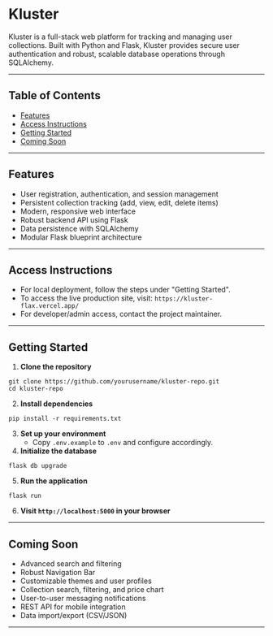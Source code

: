 # Kluster

Kluster is a full-stack web platform for tracking and managing user collections. Built with Python and Flask, Kluster provides secure user authentication and robust, scalable database operations through SQLAlchemy.

***

## Table of Contents

- [Features](#features)
- [Access Instructions](#access-instructions)
- [Getting Started](#getting-started)
- [Coming Soon](#coming-soon)

***

## Features

- User registration, authentication, and session management
- Persistent collection tracking (add, view, edit, delete items)
- Modern, responsive web interface
- Robust backend API using Flask
- Data persistence with SQLAlchemy
- Modular Flask blueprint architecture

***

## Access Instructions

- For local deployment, follow the steps under "Getting Started".
- To access the live production site, visit:
`https://kluster-flax.vercel.app/`
- For developer/admin access, contact the project maintainer.

***

## Getting Started

1. **Clone the repository**

```
git clone https://github.com/yourusername/kluster-repo.git
cd kluster-repo
```

2. **Install dependencies**

```
pip install -r requirements.txt
```

3. **Set up your environment**
    - Copy `.env.example` to `.env` and configure accordingly.
4. **Initialize the database**

```
flask db upgrade
```

5. **Run the application**

```
flask run
```

6. **Visit `http://localhost:5000` in your browser**

***

## Coming Soon

- Advanced search and filtering
- Robust Navigation Bar
- Customizable themes and user profiles
- Collection search, filtering, and price chart
- User-to-user messaging notifications
- REST API for mobile integration
- Data import/export (CSV/JSON)

***
